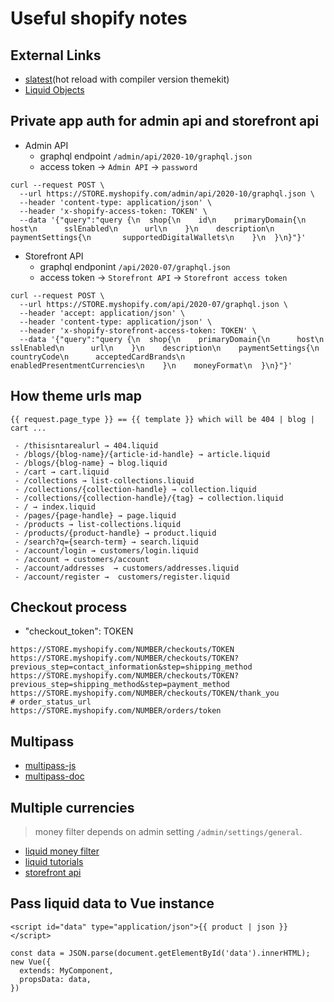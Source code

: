 # Useful shopify notes

## External Links

- [slatest](https://github.com/entozoon/slatest)(hot reload with compiler version themekit)
- [Liquid Objects](https://shopify.dev/docs/themes/liquid/reference/objects)

## Private app auth for admin api and storefront api

- Admin API
  - graphql endpoint `/admin/api/2020-10/graphql.json`
  - access token -> `Admin API` -> `password`
```
curl --request POST \
  --url https://STORE.myshopify.com/admin/api/2020-10/graphql.json \
  --header 'content-type: application/json' \
  --header 'x-shopify-access-token: TOKEN' \
  --data '{"query":"query {\n  shop{\n    id\n    primaryDomain{\n      host\n      sslEnabled\n      url\n    }\n    description\n    paymentSettings{\n       supportedDigitalWallets\n    }\n  }\n}"}'
```
- Storefront API
  - graphql endponint `/api/2020-07/graphql.json`
  - access token -> `Storefront API` -> `Storefront access token`

```
curl --request POST \
  --url https://STORE.myshopify.com/api/2020-07/graphql.json \
  --header 'accept: application/json' \
  --header 'content-type: application/json' \
  --header 'x-shopify-storefront-access-token: TOKEN' \
  --data '{"query":"query {\n  shop{\n    primaryDomain{\n      host\n      sslEnabled\n      url\n    }\n    description\n    paymentSettings{\n      countryCode\n      acceptedCardBrands\n      enabledPresentmentCurrencies\n    }\n    moneyFormat\n  }\n}"}'
```

## How theme urls map

```
{{ request.page_type }} == {{ template }} which will be 404 | blog | cart ...

 - /thisisntarealurl → 404.liquid
 - /blogs/{blog-name}/{article-id-handle} → article.liquid
 - /blogs/{blog-name} → blog.liquid
 - /cart → cart.liquid
 - /collections → list-collections.liquid
 - /collections/{collection-handle} → collection.liquid
 - /collections/{collection-handle}/{tag} → collection.liquid
 - / → index.liquid
 - /pages/{page-handle} → page.liquid
 - /products → list-collections.liquid
 - /products/{product-handle} → product.liquid
 - /search?q={search-term} → search.liquid
 - /account/login → customers/login.liquid
 - /account → customers/account
 - /account/addresses  → customers/addresses.liquid
 - /account/register →  customers/register.liquid
```

## Checkout process

- "checkout_token": TOKEN

```
https://STORE.myshopify.com/NUMBER/checkouts/TOKEN
https://STORE.myshopify.com/NUMBER/checkouts/TOKEN?previous_step=contact_information&step=shipping_method
https://STORE.myshopify.com/NUMBER/checkouts/TOKEN?previous_step=shipping_method&step=payment_method
https://STORE.myshopify.com/NUMBER/checkouts/TOKEN/thank_you
# order_status_url
https://STORE.myshopify.com/NUMBER/orders/token
```

## Multipass

 - [multipass-js](https://github.com/softmarshmallow/multipass-js)
 - [multipass-doc](https://shopify.dev/docs/admin-api/rest/reference/plus/multipass)
 
## Multiple currencies
> money filter depends on admin setting `/admin/settings/general`.
 - [liquid money filter](https://shopify.dev/docs/themes/liquid/reference/filters/money-filters)
 - [liquid tutorials](https://shopify.dev/tutorials/customize-theme-support-multiple-currencies)
 - [storefront api](https://shopify.dev/tutorials/support-multiple-currencies-with-storefront-api)

## Pass liquid data to Vue instance

```
<script id="data" type="application/json">{{ product | json }}</script>
```
```
const data = JSON.parse(document.getElementById('data').innerHTML);
new Vue({
  extends: MyComponent,
  propsData: data,
})
```
